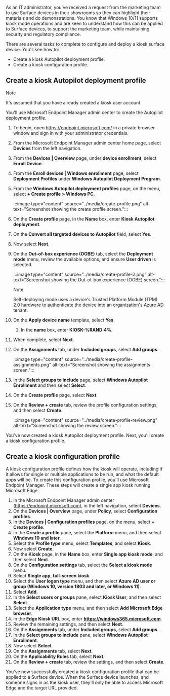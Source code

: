 As an IT administrator, you've received a request from the marketing team to use Surface devices in their showrooms so they can highlight their materials and do demonstrations. You know that Windows 10/11 supports kiosk mode operations and are keen to understand how this can be applied to Surface devices, to support the marketing team, while maintaining security and regulatory compliance.

There are several tasks to complete to configure and deploy a kiosk surface device. You'll see how to:

- Create a kiosk Autopilot deployment profile.
- Create a kiosk configuration profile.

## Create a kiosk Autopilot deployment profile

> [!NOTE]
> It's assumed that you have already created a kiosk user account.

You'll use Microsoft Endpoint Manager admin center to create the Autopilot deployment profile.

1. To begin, open <https://endpoint.microsoft.com/> in a private browser window and sign in with your administrator credentials.
1. From the Microsoft Endpoint Manager admin center home page, select **Devices** from the left navigation.
1. From the **Devices | Overview** page, under **device enrollment**, select **Enroll Device**.
1. From the **Enroll devices | Windows enrollment** page, select **Deployment Profiles** under **Windows Autopilot Deployment Program**.
1. From the **Windows Autopilot deployment profiles** page, on the menu, select **+ Create profile** **> Windows PC**.

    :::image type="content" source="../media/create-profile.png" alt-text="Screenshot showing the create profile screen.":::

1. On the **Create profile** page, in the **Name** box, enter **Kiosk Autopilot deployment**.
1. On the **Convert all targeted devices to Autopilot** field, select **Yes**.
1. Now select **Next**.
1. On the **Out-of-box experience (OOBE)** tab, select the **Deployment mode** menu, review the available options, and ensure **User driven** is selected.

    :::image type="content" source="../media/create-profile-2.png" alt-text="Screenshot showing the Out-of-box experience (OOBE) screen.":::

    > [!NOTE]
    > Self-deploying mode uses a device's Trusted Platform Module (TPM) 2.0 hardware to authenticate the device into an organization's Azure AD tenant.

1. On the **Apply device name** template, select **Yes**.
    1. In the **name** box, enter **KIOSK-%RAND:4%**.
1. When complete, select **Next**.
1. On the **Assignments** tab, under **Included groups**, select **Add groups**.

    :::image type="content" source="../media/create-profile-assignments.png" alt-text="Screenshot showing the assignments screen.":::

1. In the **Select groups to include** page, select **Windows Autopilot Enrollment** and then select **Select**.
1. On the **Create profile** page, select **Next**.
1. On the **Review + create** tab, review the profile configuration settings, and then select **Create**.

    :::image type="content" source="../media/create-profile-review.png" alt-text="Screenshot showing the review screen.":::

You've now created a kiosk Autopilot deployment profile. Next, you'll create a kiosk configuration profile.

## Create a kiosk configuration profile

A kiosk configuration profile defines how the kiosk will operate, including if it allows for single or multiple applications to be run, and what the default apps will be. To create this configuration profile, you'll use Microsoft Endpoint Manager. These steps will create a single app kiosk running Microsoft Edge.

1. In the Microsoft Endpoint Manager admin center (https://endpoint.microsoft.com), in the left navigation, select **Devices**.
1. On the **Devices | Overview** page, under **Policy**, select **Configuration profiles**.
1. In the **Devices | Configuration profiles** page, on the menu, select **+ Create profile**.
1. In the **Create a profile** pane, select the **Platform** menu, and then select **Windows 10 and later**.
1. Select the **Profile type** menu, select **Templates**, and select **Kiosk**.
1. Now select **Create**.
1. On the **Kiosk** page, in the **Name** box, enter **Single app kiosk mode**, and then select **Next**.
1. On the **Configuration settings** tab, select the **Select a kiosk mode** menu.
1. Select **Single app, full-screen kiosk**.
1. Select the **User logon type** menu, and then select **Azure AD user or group (Windows 10, version 1803 and later, or Windows 11)**.
1. Select **Add**.
1. In the **Select users or groups** pane, select **Kiosk User**, and then select **Select**.
1. Select the **Application type** menu, and then select **Add Microsoft Edge browser**.
1. In the **Edge Kiosk URL** box, enter **https://windows365.microsoft.com**.
1. Review the remaining settings, and then select **Next**.
1. On the **Assignments** tab, under **Included groups**, select **Add groups**.
1. In the **Select groups to include** pane, select **Windows Autopilot Enrollment**.
1. Now select **Select**.
1. On the **Assignments** tab, select **Next**.
1. On the **Applicability Rules** tab, select **Next**.
1. On the **Review + create** tab, review the settings, and then select **Create**.

You've now successfully created a kiosk configuration profile that can be applied to a Surface device. When the Surface device launches, and someone signs in as the kiosk user, they'll only be able to access Microsoft Edge and the target URL provided.
